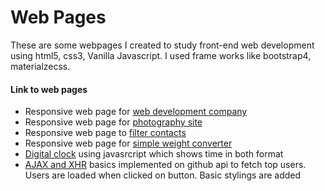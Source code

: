 # Web Pages
These are some webpages I created to study front-end web development using html5, css3, Vanilla Javascript. I used frame works like bootstrap4, materialzecss.

#### Link to web pages
   - Responsive web page for [web development company](https://jude98.github.io/Web-Design/JGJ&#32;Design)
   - Responsive web page for [photography site](https://jude98.github.io/Web-Design/Photography)
   - Responsive web page to [filter contacts](https://jude98.github.io/Web-Design/Materilaze)
   - Responsive web page for [simple weight converter](https://jude98.github.io/Web-Design/Calculator)
   - [Digital clock](https://jude98.github.io/Web-Design/Clock) using javasrcript which shows time in both format
   - [AJAX and XHR](https://jude98.github.io/Web-Design/AJAX_XHR) basics implemented on github api to fetch top users. Users are loaded when clicked on button. Basic stylings are added
